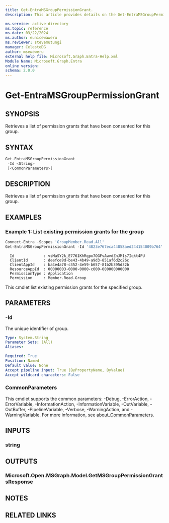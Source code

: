 ```yaml
---
title: Get-EntraMSGroupPermissionGrant.
description: This article provides details on the Get-EntraMSGroupPermissionGrant command.

ms.service: active-directory
ms.topic: reference
ms.date: 03/22/2024
ms.author: eunicewaweru
ms.reviewer: stevemutungi
manager: CelesteDG
author: msewaweru
external help file: Microsoft.Graph.Entra-Help.xml
Module Name: Microsoft.Graph.Entra
online version:
schema: 2.0.0
---
```


# Get-EntraMSGroupPermissionGrant

## SYNOPSIS

Retrieves a list of permission grants that have been consented for this group.

## SYNTAX

```powershell
Get-EntraMSGroupPermissionGrant 
 -Id <String> 
 [<CommonParameters>]
```

## DESCRIPTION

Retrieves a list of permission grants that have been consented for this group.

## EXAMPLES

### Example 1: List existing permission grants for the group

```powershell
Connect-Entra -Scopes 'GroupMember.Read.All' 
Get-EntraMSGroupPermissionGrant -Id '4823e767eca44858aed244154009b764'
```

```output
  Id             : vsMaSY2k_E7761KhRqpx7OGFvAwvdZnJM1s7Iqkt4PU
  ClientId       : deefce9d-be43-4b49-a9d3-851af6d2c26c
  ClientAppId    : ba4e4a78-c352-4e59-b657-81b2b395d32b
  ResourceAppId  : 00000003-0000-0000-c000-000000000000
  PermissionType : Application
  Permission     : Member.Read.Group
```

This cmdlet list existing permission grants for the specified group.

## PARAMETERS

### -Id

The unique identifier of group.

```yaml
Type: System.String
Parameter Sets: (All)
Aliases:

Required: True
Position: Named
Default value: None
Accept pipeline input: True (ByPropertyName, ByValue)
Accept wildcard characters: False
```

### CommonParameters

This cmdlet supports the common parameters: -Debug, -ErrorAction, -ErrorVariable, -InformationAction, -InformationVariable, -OutVariable, -OutBuffer, -PipelineVariable, -Verbose, -WarningAction, and -WarningVariable. For more information, see [about_CommonParameters](https://go.microsoft.com/fwlink/?LinkID=113216).

## INPUTS

### string

## OUTPUTS

### Microsoft.Open.MSGraph.Model.GetMSGroupPermissionGrantsResponse

## NOTES

## RELATED LINKS
